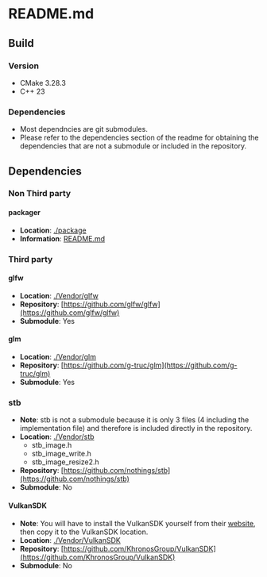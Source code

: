 # README.md

## Build

### Version
- CMake 3.28.3
- C++ 23

### Dependencies
- Most dependncies are git submodules.
- Please refer to the dependencies section of the readme for obtaining
  the dependencies that are not a submodule or included in the repository.

## Dependencies

### Non Third party

#### packager
- **Location**: [./package](./package)
- **Information**:   [README.md](./package/README.md)

### Third party

#### glfw
- **Location**: [./Vendor/glfw](./Vendor/glfw)
- **Repository**: [https://github.com/glfw/glfw](https://github.com/glfw/glfw)
- **Submodule**: Yes

#### glm
- **Location**: [./Vendor/glm](./Vendor/glm)
- **Repository**: [https://github.com/g-truc/glm](https://github.com/g-truc/glm)
- **Submodule**: Yes

### stb
- **Note**: stb is not a submodule because it is only 3 files (4 including the implementation file) and therefore is included directly
in the repository.
- **Location**: [./Vendor/stb](./Vendor/stb)
    - stb_image.h
    - stb_image_write.h
    - stb_image_resize2.h
- **Repository**: [https://github.com/nothings/stb](https://github.com/nothings/stb)
- **Submodule**: No 


#### VulkanSDK
- **Note**: You will have to install the VulkanSDK yourself from their [website](https://vulkan.lunarg.com/), then copy it to the VulkanSDK location.
- **Location**: [./Vendor/VulkanSDK](./Vendor/VulkanSDK)
- **Repository**: [https://github.com/KhronosGroup/VulkanSDK](https://github.com/KhronosGroup/VulkanSDK)
- **Submodule**: No 